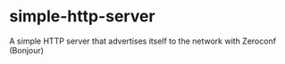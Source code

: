 # simple-http-server
A simple HTTP server that advertises itself to the network with Zeroconf (Bonjour)
